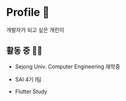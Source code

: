 # Profile 💩
개발자가 되고 싶은 개린이

## 활동 중 💪🏼
* Sejong Univ. Computer Engineering 재학중

* SAI 4기 I팀

* Flutter Study


